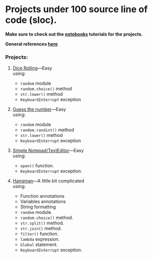 # Projects under 100 source line of code (sloc).
**Make sure to check out the [notebooks](http://jupyter.org/install) tutorials for the projects.**

**General references [here](/../../#general-references-important)**

### Projects:
1. [Dice Rolling](/under-100/dice)––Easy<br>
    using:
    - `random` module
    - `random.choice()` method
    - `str.lower()` method
    - `KeyboardInterrupt` exception

2. [Guess the number](/under-100/guess-the-number)––Easy <br>
    using:
    - `random` module
    - `random.randint()` method
    - `str.lower()` method
    - `KeyboardInterrupt` exception

3. [Simple Notepad/TextEditor](/under-100/notepad)––Easy <br>
    using:
    - `open()` function.
    - `KeyboardInterrupt` exception.

4. [Hangman](/under-100/hangman)––A little bit complicated<br>
    using:
    - Function annotations
    - Variables annotations
    - String formatting
    - `random` module.
    - `random.choice()` method.
    - `str.split()` method.
    - `str.join()` method.
    - `filter()` function.
    - `lambda` expression.
    - `Global` statement.
    - `KeyboardInterrupt` exception.
